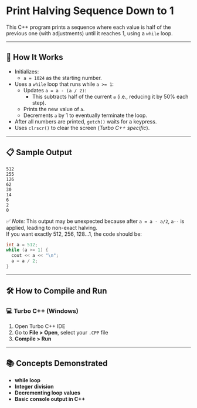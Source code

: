 # Print Halving Sequence Down to 1

This C++ program prints a sequence where each value is half of the previous one (with adjustments) until it reaches 1, using a `while` loop.

---

## 🚀 How It Works

- Initializes:
  - `a = 1024` as the starting number.
- Uses a `while` loop that runs while `a >= 1`:
  - Updates `a = a - (a / 2)`:
    - This subtracts half of the current `a` (i.e., reducing it by 50% each step).
  - Prints the new value of `a`.
  - Decrements `a` by 1 to eventually terminate the loop.
- After all numbers are printed, `getch()` waits for a keypress.
- Uses `clrscr()` to clear the screen (*Turbo C++ specific*).

---

## 📋 Sample Output

```
512
255
126
62
30
14
6
2
0
```

✅ *Note:* This output may be unexpected because after `a = a - a/2`, `a--` is applied, leading to non-exact halving.  
If you want exactly 512, 256, 128...1, the code should be:

```cpp
int a = 512;
while (a >= 1) {
  cout << a << "\n";
  a = a / 2;
}
```

---

## 🛠️ How to Compile and Run

### 💻 Turbo C++ (Windows)

1. Open Turbo C++ IDE  
2. Go to **File > Open**, select your `.CPP` file  
3. **Compile > Run**

---

## 📚 Concepts Demonstrated
- **while loop**
- **Integer division**
- **Decrementing loop values**
- **Basic console output in C++**
